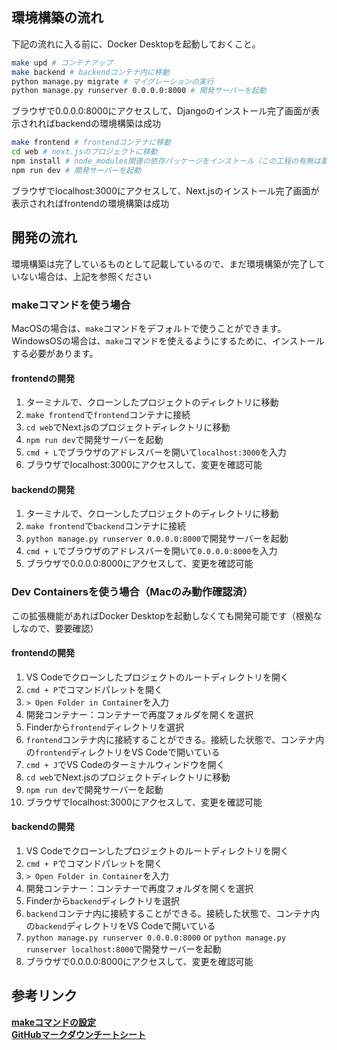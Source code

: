 ## 環境構築の流れ
下記の流れに入る前に、Docker Desktopを起動しておくこと。
```bash
make upd # コンテナアップ
make backend # backendコンテナ内に移動
python manage.py migrate # マイグレーションの実行
python manage.py runserver 0.0.0.0:8000 # 開発サーバーを起動
```
ブラウザで0.0.0.0:8000にアクセスして、Djangoのインストール完了画面が表示されればbackendの環境構築は成功

```bash
make frontend # frontendコンテナに移動
cd web # next.jsのプロジェクトに移動
npm install # node_modules関連の依存パッケージをインストール（この工程の有無は要確認）
npm run dev # 開発サーバーを起動
```
ブラウザでlocalhost:3000にアクセスして、Next.jsのインストール完了画面が表示されればfrontendの環境構築は成功

## 開発の流れ
環境構築は完了しているものとして記載しているので、まだ環境構築が完了していない場合は、上記を参照ください<br>
### makeコマンドを使う場合
MacOSの場合は、`make`コマンドをデフォルトで使うことができます。<br>
WindowsOSの場合は、`make`コマンドを使えるようにするために、インストールする必要があります。

#### frontendの開発
1. ターミナルで、クローンしたプロジェクトのディレクトリに移動
1. `make frontend`で`frontend`コンテナに接続
1. `cd web`でNext.jsのプロジェクトディレクトリに移動
1. `npm run dev`で開発サーバーを起動
1. `cmd + L`でブラウザのアドレスバーを開いて`localhost:3000`を入力
1. ブラウザでlocalhost:3000にアクセスして、変更を確認可能

#### backendの開発
1. ターミナルで、クローンしたプロジェクトのディレクトリに移動
1. `make frontend`で`backend`コンテナに接続
1. `python manage.py runserver 0.0.0.0:8000`で開発サーバーを起動
1. `cmd + L`でブラウザのアドレスバーを開いて`0.0.0.0:8000`を入力
1. ブラウザで0.0.0.0:8000にアクセスして、変更を確認可能

### Dev Containersを使う場合（Macのみ動作確認済）
この拡張機能があればDocker Desktopを起動しなくても開発可能です（根拠なしなので、要要確認）
#### frontendの開発
1. VS Codeでクローンしたプロジェクトのルートディレクトリを開く
1. `cmd + P`でコマンドパレットを開く
1. `> Open Folder in Container`を入力
1. 開発コンテナー：コンテナーで再度フォルダを開くを選択
1. Finderから`frontend`ディレクトリを選択
1. `frontend`コンテナ内に接続することができる。接続した状態で、コンテナ内の`frontend`ディレクトリをVS Codeで開いている
1. `cmd + J`でVS Codeのターミナルウィンドウを開く
1. `cd web`でNext.jsのプロジェクトディレクトリに移動
1. `npm run dev`で開発サーバーを起動
1. ブラウザでlocalhost:3000にアクセスして、変更を確認可能

#### backendの開発
1. VS Codeでクローンしたプロジェクトのルートディレクトリを開く
1. `cmd + P`でコマンドパレットを開く
1. `> Open Folder in Container`を入力
1. 開発コンテナー：コンテナーで再度フォルダを開くを選択
1. Finderから`backend`ディレクトリを選択
1. `backend`コンテナ内に接続することができる。接続した状態で、コンテナ内の`backend`ディレクトリをVS Codeで開いている
1. `python manage.py runserver 0.0.0.0:8000` or `python manage.py runserver localhost:8000`で開発サーバーを起動
1. ブラウザで0.0.0.0:8000にアクセスして、変更を確認可能

## 参考リンク
<!--[Django × Next.js](https://qiita.com/sinnlosses/items/1e60f89dc3b347a2f3c0)-->
**[makeコマンドの設定](https://zenn.dev/genki86web/articles/6e61c167fbe926)**<br>
**[GitHubマークダウンチートシート](https://gist.github.com/mignonstyle/083c9e1651d7734f84c99b8cf49d57fa)**

